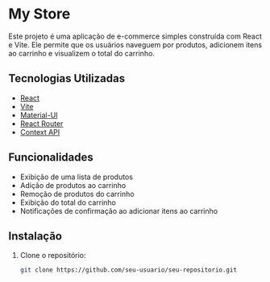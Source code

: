 # My Store

Este projeto é uma aplicação de e-commerce simples construída com React e Vite. Ele permite que os usuários naveguem por produtos, adicionem itens ao carrinho e visualizem o total do carrinho.

## Tecnologias Utilizadas

- [React](https://reactjs.org/)
- [Vite](https://vitejs.dev/)
- [Material-UI](https://mui.com/)
- [React Router](https://reactrouter.com/)
- [Context API](https://reactjs.org/docs/context.html)

## Funcionalidades

- Exibição de uma lista de produtos
- Adição de produtos ao carrinho
- Remoção de produtos do carrinho
- Exibição do total do carrinho
- Notificações de confirmação ao adicionar itens ao carrinho

## Instalação

1. Clone o repositório:
   ```bash
   git clone https://github.com/seu-usuario/seu-repositorio.git